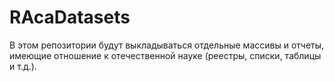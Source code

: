 # RAcaDatasets

В этом репозитории будут выкладываться отдельные массивы и отчеты, имеющие отношение к отечественной науке (реестры, списки, таблицы и т.д.). 
